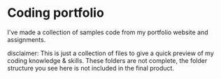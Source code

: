 # Coding portfolio

I've made a collection of samples code from my portfolio website and assignments.

disclaimer: This is just a collection of files to give a quick preview of my coding knowledge & skills. These folders are not complete, the folder structure you see here is not included in the final product.
